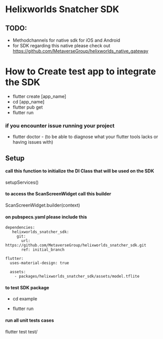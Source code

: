 # Helixworlds Snatcher SDK


## TODO: 
* Methodchannels for native sdk for iOS and Android
* for SDK regarding this native please check out 
https://github.com/MetaverseGroup/helixworlds_native_gateway




# How to Create test app to integrate the SDK
* flutter create [app_name]
* cd [app_name]
* flutter pub get
* flutter run 
### if you encounter issue running your project 
* flutter doctor - (to be able to diagnose what your flutter tools lacks or having issues with)


## Setup
#### call this function to initialize the DI Class that will be used on the SDK
setupServices()

#### to access the ScanScreenWidget call this builder
ScanScreenWidget.builder(context)


#### on pubspecs.yaml please include this 
```
dependencies:
   helixworlds_snatcher_sdk:
     git:
       url: https://github.com/MetaverseGroup/helixworlds_snatcher_sdk.git 
       ref: initial_branch

flutter:
  uses-material-design: true

  assets:
    - packages/helixworlds_snatcher_sdk/assets/model.tflite

```

#### to test SDK package

* cd example 

* flutter run


#### run all unit tests cases
flutter test test/ 







